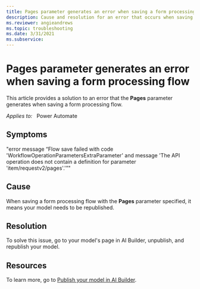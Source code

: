 ```yaml
---
title: Pages parameter generates an error when saving a form processing flow
description: Cause and resolution for an error that occurs when saving a form processing flow with the pages parameter.
ms.reviewer: angieandrews
ms.topic: troubleshooting
ms.date: 3/31/2021
ms.subservice: 
---
```


# Pages parameter generates an error when saving a form processing flow

This article provides a solution to an error that the **Pages** parameter generates when saving a form processing flow.

_Applies to:_ &nbsp; Power Automate

## Symptoms

"error message “Flow save failed with code 'WorkflowOperationParametersExtraParameter' and message 'The API operation does not contain a definition for parameter 'item/requestv2/pages'.'”"
<!--Is this all one message? Let's make bold the exact message(s). Start with "You get the message,...-->

## Cause

When saving a form processing flow with the **Pages** parameter specified, it means your model needs to be republished.

## Resolution

To solve this issue, go to your model's page in AI Builder, unpublish, and republish your model. 

## Resources

To learn more, go to [Publish your model in AI Builder](/ai-builder/publish-model).
